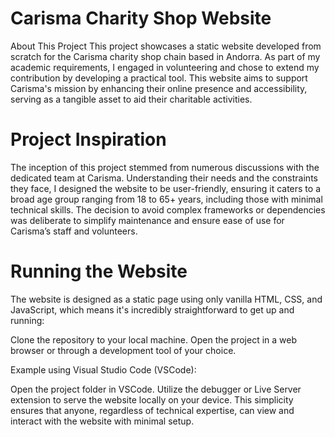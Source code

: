 # Carisma Charity Shop Website

About This Project
This project showcases a static website developed from scratch for the Carisma charity shop chain based in Andorra. As part of my academic requirements, I engaged in volunteering and chose to extend my contribution by developing a practical tool. This website aims to support Carisma's mission by enhancing their online presence and accessibility, serving as a tangible asset to aid their charitable activities.

# Project Inspiration

The inception of this project stemmed from numerous discussions with the dedicated team at Carisma. Understanding their needs and the constraints they face, I designed the website to be user-friendly, ensuring it caters to a broad age group ranging from 18 to 65+ years, including those with minimal technical skills. The decision to avoid complex frameworks or dependencies was deliberate to simplify maintenance and ensure ease of use for Carisma’s staff and volunteers.

# Running the Website

The website is designed as a static page using only vanilla HTML, CSS, and JavaScript, which means it's incredibly straightforward to get up and running:

Clone the repository to your local machine.
Open the project in a web browser or through a development tool of your choice.

Example using Visual Studio Code (VSCode):

Open the project folder in VSCode.
Utilize the debugger or Live Server extension to serve the website locally on your device.
This simplicity ensures that anyone, regardless of technical expertise, can view and interact with the website with minimal setup.
